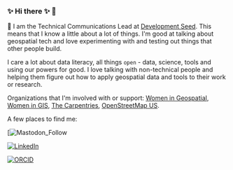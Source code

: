 ### ✨ Hi there ✨ 👋

🔭 I am the Technical Communications Lead at [Development Seed](https://developmentseed.org/). This means that I know a little about a lot of things. I'm good at talking about geospatial tech and love experimenting with and testing out things that other people build. <br>

I care a lot about data literacy, all things `open` - data, science, tools and using our powers for good. I love talking with non-technical people and helping them figure out how to apply geospatial data and tools to their work or research. 

Organizations that I'm involved with or support: [Women in Geospatial](https://womeningeospatial.org/), [Women in GIS](https://womeningis.wildapricot.org/), [The Carpentries](https://carpentries.org/), [OpenStreetMap US](https://www.openstreetmap.us/).


A few places to find me:

[![Mastodon_Follow](https://img.shields.io/mastodon/follow/kiricarini?domain=https://mstdn.social%2F&style=social)

[![LinkedIn](https://img.shields.io/badge/LinkedIn-0077B5?style=for-the-badge&logo=linkedin&logoColor=white)](https://www.linkedin.com/in/kcarini/)

[![ORCID](https://img.shields.io/badge/ORCID-0000--0002--4245--2318-green?logo=orcid)](https://orcid.org/0000-0002-9630-0432)


<!--
**kcarini/kcarini** is a ✨ _special_ ✨ repository because its `README.md` (this file) appears on your GitHub profile.

Here are some ideas to get you started:

- 🔭 I’m currently working on ...
- 🌱 I’m currently learning ...
- 👯 I’m looking to collaborate on ...
- 🤔 I’m looking for help with ...
- 💬 Ask me about ...
- 📫 How to reach me: ...
- 😄 Pronouns: ...
- ⚡ Fun fact: ...
-->
